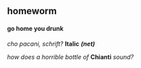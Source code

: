 ## homeworm
#### go home you drunk
*cho pacani, schrift?*
**Italic** 
***(net)***

_how does a horrible bottle of_
__Chianti__
_sound?_
